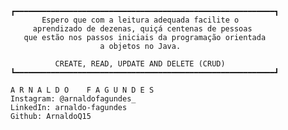     ┏━━━━━━━━━━━━━━━━━━━━━━━━━━━━━━━━━━━━━━━━━━━━━━━━━━━━━━━━━━┓
           Espero que com a leitura adequada facilite o
         aprendizado de dezenas, quiçá centenas de pessoas
       que estão nos passos iniciais da programação orientada
                        a objetos no Java.

              CREATE, READ, UPDATE AND DELETE (CRUD)
    ┗━━━━━━━━━━━━━━━━━━━━━━━━━━━━━━━━━━━━━━━━━━━━━━━━━━━━━━━━━━┛

    A R N A L D O    F A G U N D E S
    Instagram: @arnaldofagundes_
    LinkedIn: arnaldo-fagundes
    Github: ArnaldoQ15